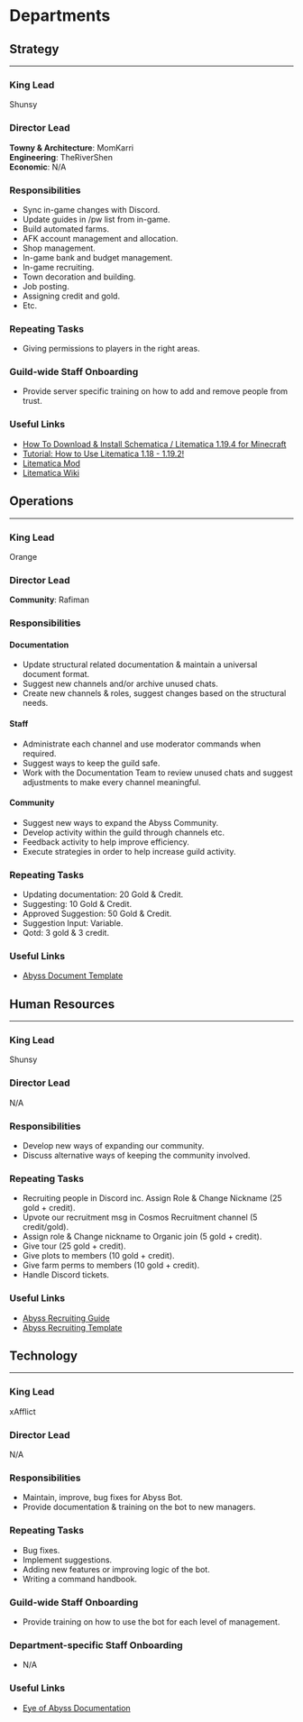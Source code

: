 # Departments

## Strategy
--------------------------------------------------------
### King Lead
Shunsy
### Director Lead
__Towny & Architecture__: MomKarri  
__Engineering__: TheRiverShen  
__Economic__: N/A
### Responsibilities
- Sync in-game changes with Discord.
- Update guides in /pw list from in-game.
- Build automated farms.
- AFK account management and allocation.
- Shop management.
- In-game bank and budget management.
- In-game recruiting.
- Town decoration and building.
- Job posting.
- Assigning credit and gold.
- Etc.
### Repeating Tasks
- Giving permissions to players in the right areas.
### Guild-wide Staff Onboarding
- Provide server specific training on how to add and remove people from trust.
### Useful Links
- [How To Download & Install Schematica / Litematica 1.19.4 for Minecraft](https://www.youtube.com/watch?v=Hufc28mmSFE)
- [Tutorial: How to Use Litematica 1.18 - 1.19.2!](https://youtu.be/pHa_GBLHulw)
- [Litematica Mod](https://www.curseforge.com/minecraft/mc-mods/litematica)
- [Litematica Wiki](https://modwiki.miraheze.org/wiki/Litematica)

## Operations
--------------------------------------------------------
### King Lead
Orange
### Director Lead
__Community__: Rafiman
### Responsibilities
#### Documentation
- Update structural related documentation & maintain a universal document format.
- Suggest new channels and/or archive unused chats.
- Create new channels & roles, suggest changes based on the structural needs.
#### Staff
- Administrate each channel and use moderator commands when required.
- Suggest ways to keep the guild safe.
- Work with the Documentation Team to review unused chats and suggest adjustments to make every channel meaningful.
#### Community
- Suggest new ways to expand the Abyss Community.
- Develop activity within the guild through channels etc.
- Feedback activity to help improve efficiency.
- Execute strategies in order to help increase guild activity.
### Repeating Tasks
- Updating documentation: 20 Gold & Credit.
- Suggesting: 10 Gold & Credit.
- Approved Suggestion: 50 Gold & Credit.
- Suggestion Input: Variable.
- Qotd: 3 gold & 3 credit.
### Useful Links
- [Abyss Document Template](https://bit.ly/AbyssTemplate)

## Human Resources
--------------------------------------------------------
### King Lead
Shunsy
### Director Lead
N/A
### Responsibilities
- Develop new ways of expanding our community.
- Discuss alternative ways of keeping the community involved.
### Repeating Tasks
- Recruiting people in Discord inc. Assign Role & Change Nickname (25 gold + credit).
- Upvote our recruitment msg in Cosmos Recruitment channel (5 credit/gold).
- Assign role & Change nickname to Organic join (5 gold + credit).
- Give tour (25 gold + credit).
- Give plots to members (10 gold + credit).
- Give farm perms to members (10 gold + credit).
- Handle Discord tickets.
### Useful Links
- [Abyss Recruiting Guide](https://bit.ly/AbyssRecruiterGuide)
- [Abyss Recruiting Template](https://bit.ly/AbyssRecruitingTemplate)

## Technology
--------------------------------------------------------
### King Lead
xAfflict
### Director Lead
N/A
### Responsibilities
- Maintain, improve, bug fixes for Abyss Bot.
- Provide documentation & training on the bot to new managers.
### Repeating Tasks
- Bug fixes.
- Implement suggestions.
- Adding new features or improving logic of the bot.
- Writing a command handbook.
### Guild-wide Staff Onboarding
- Provide training on how to use the bot for each level of management.
### Department-specific Staff Onboarding
- N/A
### Useful Links
- [Eye of Abyss Documentation](https://github.com/JNiena/Eye-of-Abyss/wiki/commands)